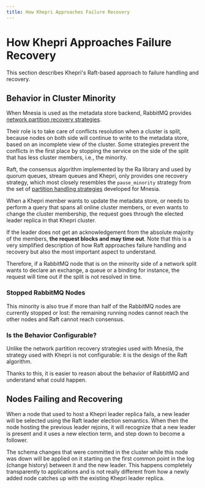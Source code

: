 ```yaml
---
title: How Khepri Approaches Failure Recovery
---
```


# How Khepri Approaches Failure Recovery

This section describes Khepri's Raft-based approach to failure handling and recovery.

## Behavior in Cluster Minority

When Mnesia is used as the metadata store backend, RabbitMQ provides [network partition recovery strategies](../partitions).

Their role is to take care of conflicts resolution when a cluster is split, because nodes on both side will
continue to write to the metadata store, based on an incomplete view of the
cluster. Some strategies prevent the conflicts in the first place by stopping
the service on the side of the split that has less cluster members, i.e., the
minority.

Raft, the consensus algorithm implemented by the Ra library and used by quorum
queues, stream queues and Khepri, only provides one recovery strategy, which
most closely resembles the `pause_minority` strategy from the set
of [partition handling strategies](../partitions) developed for Mnesia.

When a Khepri member wants to update the metadata store, or needs to
perform a query that spans all online cluster members, or even wants to change the cluster membership,
the request goes through the elected leader replica in that Khepri cluster.

If the leader does not get an acknowledgement from the absolute majority of the
members, **the request blocks and may time out**. Note that this is a very
simplified description of how Raft approaches failure handling and recovery but
also the most important aspect to understand.

Therefore, if a RabbitMQ node that is on the minority side of a network split
wants to declare an exchange, a queue or a binding for instance, the request
will time out if the split is not resolved in time.

### Stopped RabbitMQ Nodes

This minority is also true if more than half of the RabbitMQ nodes are
currently stopped or lost: the remaining running nodes cannot reach the other
nodes and Raft cannot reach consensus.

### Is the Behavior Configurable?

Unlike the network partition recovery strategies used with Mnesia, the
strategy used with Khepri is not configurable: it is the design of the Raft
algorithm.

Thanks to this, it is easier to reason about the behavior of
RabbitMQ and understand what could happen.


## Nodes Failing and Recovering

When a node that used to host a Khepri leader replica fails, a new leader
will be selected using the Raft leader election semantics. When then the node
hosting the previous leader rejoins, it will recognize that a new leader
is present and it uses a new election term, and step down to become
a follower.

The schema changes that were committed in the cluster while this node was
down will be applied on it starting on the first common point in
the log (change history) between it and the new leader. This happens
completely transparently to applications and is not really different
from how a newly added node catches up with the existing Khepri leader replica.

